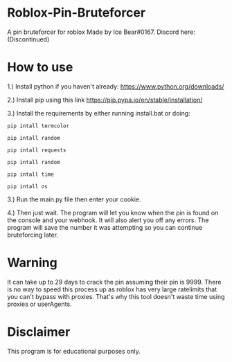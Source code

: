 # Roblox-Pin-Bruteforcer
A pin bruteforcer for roblox
Made by Ice Bear#0167. Discord here: (Discontinued)
# How to use
1.) Install python if you haven't already: https://www.python.org/downloads/

2.) Install pip using this link https://pip.pypa.io/en/stable/installation/

3.) Install the requirements by either running install.bat or doing:

`pip intall termcolor` 

`pip intall random` 

`pip intall requests`

`pip intall random` 

`pip intall time`

`pip intall os`

3.) Run the main.py file then enter your cookie.

4.) Then just wait. The program will let you know when the pin is found on the console and your webhook. It will also alert you off any errors. The program will save the number it was attempting so you can continue bruteforcing later.
# Warning
It can take up to 29 days to crack the pin assuming their pin is 9999.
There is no way to speed this process up as roblox has very large ratelimits that you can't bypass with proxies.
That's why this tool doesn't waste time using proxies or userAgents.

# Disclaimer
This program is for educational purposes only.
